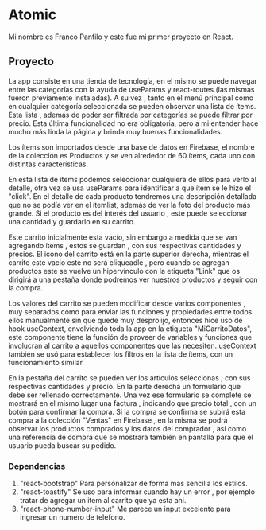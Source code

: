 # Atomic

Mi nombre es Franco Panfilo y este fue mi primer proyecto en React.

## Proyecto

La app consiste en una tienda de tecnología, en el mismo se puede navegar entre las categorías con la ayuda de useParams y react-routes (las mismas fueron previamente instaladas).
A su vez , tanto en el menú principal como en cualquier categoría seleccionada se pueden observar una lista de ítems. Esta lista , además de poder ser filtrada por categorías se puede filtrar por precio. Esta última funcionalidad no era obligatoria, pero a mi entender hace mucho más linda la página y brinda muy buenas funcionalidades.

Los ítems son importados desde una base de datos en Firebase, el nombre de la colección es Productos y se ven alrededor de 60 ítems, cada uno con distintas características.

En esta lista de ítems podemos seleccionar cualquiera de ellos para verlo al detalle, otra vez se usa useParams para identificar a que ítem se le hizo el "click". En el detalle de cada producto tendremos una descripción detallada que no se podía ver en el ítemlist, además de ver la foto del producto más grande. Si el producto es del interés del usuario , este puede seleccionar una cantidad y guardarlo en su carrito.

Este carrito inicialmente esta vacío, sin embargo a medida que se van agregando ítems , estos se guardan , con sus respectivas cantidades y precios. El icono del carrito está en la parte superior derecha, mientras el carrito este vacio este no será cliqueadle , pero cuando se agregan productos este se vuelve un hipervínculo con la etiqueta "Link" que os dirigirá a una pestaña donde podremos ver nuestros productos y seguir con la compra.

Los valores del carrito se pueden modificar desde varios componentes , muy separados como para enviar las funciones y propiedades entre todos ellos manualmente sin que quede muy desprolijo, entonces hice uso de hook useContext, envolviendo toda la app en la etiqueta "MiCarritoDatos", este componente tiene la función de proveer de variables y funciones que involucran al carrito a aquellos componentes que las necesiten. useContext también se usó para establecer los filtros en la lista de ítems, con un funcionamiento similar.

En la pestaña del carrito se pueden ver los artículos seleccionas , con sus respectivas cantidades y precio. En la parte derecha un formulario que debe ser rellenado correctamente. Una vez ese formulario se complete se mostrará en el mismo lugar una factura , indicando que precio total , con un botón para confirmar la compra. Si la compra se confirma se subirá esta compra a la colección "Ventas" en Firebase , en la misma se podrá observar los productos comprados y los datos del comprador , así como una referencia de compra que se mostrara también en pantalla para que el usuario pueda buscar su pedido.

### Dependencias

1. "react-bootstrap" Para personalizar de forma mas sencilla los estilos.
2. "react-toastify" Se uso para informar cuando hay un error , por ejemplo tratar de agregar un item al carrito que ya esta ahi.
3. "react-phone-number-input" Me parece un input excelente para ingresar un numero de telefono.
